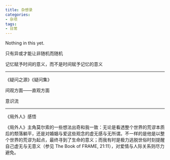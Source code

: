 ```yaml
---
title: 杂想录
categories: 
- 杂项
tags: 
- 日常
---
```


Nothing in this yet.

<!-- more -->

只有异或才能让非随机而随机

记忆赋予时间的意义，而不是时间赋予记忆的意义

---

《疑问之源》《疑问集》

间观方面——直观方面

意识流

---

《局外人》感悟

《局外人》主角莫尔索的一些想法出奇和我一致：无论是看透整个世界的荒谬本质后的颓落躺平，还是对婚姻与爱这些观念的虚无感与无所谓。不一样的是他是以整个世界的荒谬为起点，最终寻到了生命的意义；而我有时是极力逃脱世俗时刻提醒自己虚无与无意义（参见 The Book of FRAME, 21:11），对爱情与人际关系则尽力避免。


